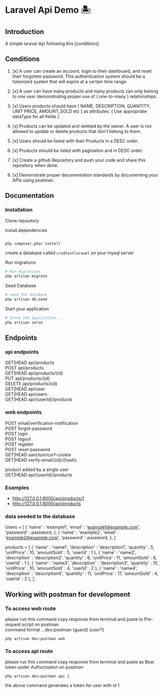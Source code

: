 # Laravel Api Demo 🏝️

## Introduction

A simple laravel Api following this [conditions]


## Conditions 

  
1. [x] A user can create an account, login to their dashboard, and reset their forgotten password. This authentication system should be a tokenized system that will expire at a certain time range.

2. [x] A user can have many products and many products can only belong to one user demonstrating proper use of ( one-to-many ) relationships.

3. [x] Users products should have [ NAME, DESCRIPTION, QUANTITY, UNIT PRICE, AMOUNT_SOLD etc ] as attributes. ( Use appropriate dataType for all fields ).

4. [x] Products can be updated and deleted by the owner. A user is not allowed to update or delete products that don't belong to them.

5. [x] Users should be listed with their Products in a DESC order.

6. [x] Products should be listed with pagination and in DESC order.

7. [x] Create a github Repository and push your code and share this repository when done.

8. [x] Demonstrate proper documentation standards by documenting your APIs using postman.


## Documentation

### Installation

Clone repository



install dependencies
```bash

php composer.phar install

```

create a database called `crudtestlaravel` on your mysql server

Run migrations
```bash
# Run migrations
php artisan migrate

```

Seed Database 
```bash
# seed the database
php artisan db:seed

```

Start your application
```bash
# Serve the application...
php artisan serve
```

## Endpoints
### api endpoints
  GET|HEAD  api/products   
  POST      api/products   
  GET|HEAD  api/products/{id}   
  PUT       api/products/{id}   
  DELETE    api/products/{id}   
  GET|HEAD  api/user    
  GET|HEAD  api/users   
  GET|HEAD  api/{userId}/products   
### web endpoints
  POST      email/verification-notification   
  POST      forgot-password   
  POST      login   
  POST      logout   
  POST      register   
  POST      reset-password   
  GET|HEAD  sanctum/csrf-cookie   
  GET|HEAD  verify-email/{id}/{hash}   

                                     


product added by a single user  
GET|HEAD api/{userId}/products  

### Examples

- http://127.0.0.1:8000/api/products/1
- http://127.0.0.1:8000/api/products


### data seeded to the database
Users = [
            {
                'name' : 'example1',
                'email' : 'example1@example.com',
                'password' : password,
            },
            {
                'name' : 'example2',
                'email' : 'example2@example.com',
                'password' : password,
            },
]

products = [
            {
                'name' : 'name1',
                'description' : 'description1',
                'quantity' : 5,
                'unitPrice' : 10,
                'amountSold' : 5,
                'userId' : 1
            },
            {
                'name' : 'name2',
                'description' : 'description2',
                'quantity' : 6,
                'unitPrice' : 11,
                'amountSold' : 6,
                'userId' : 1
            },
            {
                'name' : 'name3',
                'description' : 'description3',
                'quantity' : 10,
                'unitPrice' : 10,
                'amountSold' : 4,
                'userId' : 2
            },
            {
                'name' : 'name4',
                'description' : 'description4',
                'quantity' : 11,
                'unitPrice' : 17,
                'amountSold' : 4,
                'userId' : 2
            },
        ];
  
## Working with postman for development
  
### To access web route  

please run this command copy response from terminal and paste to Pre-request script on postman  
command format ...dev:postman {guard} {user?}  
  
```
php artisan dev:postman web
```

### To access api route
  
please run this command copy response from terminal and paste as Bear token under Authorization on postman  
  
```
php artisan dev:postman api 1
```
the above command generates a token for user with id 1